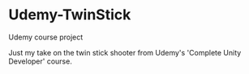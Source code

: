 # Udemy-TwinStick
Udemy course project

Just my take on the twin stick shooter from Udemy's 'Complete Unity Developer' course.
